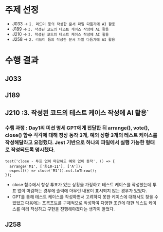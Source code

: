 # 주제 선정
- J033 -> `2. 리드미 등의 작성한 문서 파일 다듬기에 AI 활용`
- J189 -> `3. 작성된 코드의 테스트 케이스 작성에 AI 활용`
- J210 -> `3. 작성된 코드의 테스트 케이스 작성에 AI 활용`
- J258 -> `2. 리드미 등의 작성한 문서 파일 다듬기에 AI 활용`

# 수행 결과
## J033
## J189
## J210 :3. 작성된 코드의 테스트 케이스 작성에 AI 활용`
### 수행 과정 : Day1의 미션 명세 GPT에게 전달한 뒤 arrange(), vote(), close() 함수 각각에 대해 정상 동작 3개, 예외 상황 3개의 테스트 케이스를 작성해달라고 요청했다. Jest 기반으로 하나의 파일에서 실행 가능한 형태로 작성되도록 명시했다.
```
test('close - 투표 없이 마감해도 예외 없이 동작', () => {
  arrange('M1', ['화10-11'], ['A']);
  expect(() => close('M1')).not.toThrow();
});
```
- close 함수에서 항상 투표가 있는 상황을 가정하고 테스트 케이스를 작성했는데 투표 없이 마감하는 경우에 출력에 아무런 내용이 표시되지 않는 경우가 있었다.
- GPT를 통해 테스트 케이스를 작성하면서 고려하지 못한 케이스에 대해서도 찾을 수 있었고 다음에는 프롬프트를 구체적으로 작성하여 다양한 조건에 대한 테스트 케이스를 미리 작성하고 구현을 진행해야겠다는 생각이 들었다.

## J258
